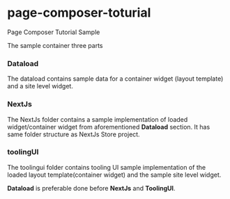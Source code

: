 # page-composer-toturial
Page Composer Tutorial Sample


The sample container three parts

### Dataload

The dataload contains sample data for a container widget (layout template) and a site level widget.


### NextJs

The NextJs folder contains a sample implementation of loaded widget/container widget from aforementioned **Dataload** section. It has same folder structure as NextJs Store project.

### toolingUI

The toolingui folder contains tooling UI sample implementation of the loaded layout template(container widget) and the sample site level widget.


**Dataload** is preferable done before **NextJs** and **ToolingUI**.
